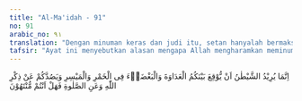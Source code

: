 ```yaml
---
title: "Al-Ma'idah - 91"
no: 91
arabic_no: ٩١
translation: "Dengan minuman keras dan judi itu, setan hanyalah bermaksud menimbulkan permusuhan dan kebencian di antara kamu, dan menghalang-halangi kamu dari mengingat Allah dan melaksanakan salat, maka tidakkah kamu mau berhenti?"
tafsir: "Ayat ini menyebutkan alasan mengapa Allah mengharamkan meminum khamar dan berjudi bagi orang-orang mukmin. Alasan yang disebutkan dalam ayat ini ada dua macam, Pertama, karena dengan kedua perbuatan itu setan ingin menimbulkan permusuhan dan rasa saling membenci di antara sesama manusia. Kedua, karena akan melalaikan mereka dari mengingat Allah dan salat.\n\nPada ayat yang lain telah disebutkan bahwa minum khamar dan berjudi adalah perbuatan keji dan termasuk perbuatan setan. Artinya setanlah yang menggoda manusia untuk melakukannya agar timbul permusuhan dan rasa saling membenci antara mereka.\n\nTimbulnya berbagai bahaya tersebut pada orang yang suka minum khamar dan berjudi, tak dapat dipungkiri. Kenyataan yang dialami oleh orang-orang semacam itu cukup menjadi bukti. Peminum khamar tentulah pemabuk. Orang yang mabuk tentu kehilangan kesadaran. Orang yang hilang kesadarannya mudah melakukan perbuatan yang tidak layak, atau mengucapkan kata-kata yang seharusnya tidak diucapkannya. Perbuatan dan perkataannya itu sering kali merugikan orang lain, sehingga menimbulkan permusuhan antara mereka. Di sisi lain, orang yang sedang mabuk tentu tidak ingat untuk melakukan ibadah dan zikir atau apabila ia melakukannya, tentu dengan cara yang tidak benar dan tidak khusyuk. Apalagi minum minuman keras menimbulkan kecanduan bahkan bisa menjadikan seseorang tergantung, yaitu ia tidak dapat bekerja jika tidak minum lebih dulu.\n\nOrang yang suka berjudi biasanya selalu berharap akan menang. Oleh karena itu, ia tidak pernah jera dari perbuatan itu, selagi ia masih mempunyai uang, atau barang yang akan dipertaruhkannya. Ketika uang atau barangnya telah habis, ia akan berusaha untuk mengambil hak orang lain dengan jalan yang tidak sah. Betapa banyak ditemui pegawai atau karyawan perusahaan yang telah mengkorup uang yang dihabiskannya di meja judi. Di antara penjudi-penjudi itu sendiri timbul rasa permusuhan, karena masing-masing ingin mengalahkan lawannya, atau ingin membalas dendam kepada lawan yang telah mengalahkannya. Seorang penjudi tentu sering melupakan ibadah, karena mereka yang sedang asyik berjudi, tidak akan menghentikan permainannya untuk melakukan ibadah, sebab hati mereka sudah tunduk kepada setan yang senantiasa berusaha untuk menghalang-halangi manusia beribadah kepada Allah dan menghendakinya ke meja judi.\n\nPada ayat ini Allah hanya menyebutkan bahaya khamar dan berjudi, sedang bahaya mempersembahkan korban untuk berhala serta mengundi nasib tidak lagi disebutkan. Bila kita teliti, dapatlah dikatakan bahwa hal itu disebabkan oleh dua hal.\n\nPertama, karena kurban untuk patung dan mengundi nasib itu telah disebutkan hukumnya dalam firman Allah:\n\n¦ dan (diharamkan pula) yang disembelih untuk berhala. Dan (diharamkan pula) mengundi nasib dengan azlam (anak panah), (karena) itu suatu perbuatan fasik. (al-Ma'idah/5: 3)\n\nKedua perbuatan itu, dalam ayat tersebut telah dinyatakan sebagai \"Kefasikan\".\n\nKedua, ialah karena khamar dan judi itu amat besar bahayanya. Itulah yang diutamakan pengharamannya dalam ayat ini, karena sebagian kaum Muslimin masih saja melakukannya sesudah turunnya ayat 219 Surah al-Baqarah/2 dan ayat 43 Surah an-Nisa'/4, terutama mengenai khamar.\n\nSetelah menjelaskan bahaya-bahaya yang ditimbulkan oleh khamar dan judi, maka Allah, dengan nada bertanya memperingatkan orang-orang mukmin. \"apakah mereka mau berhenti (dari mengerjakan pekerjaan itu)?\" Maksudnya ialah bahwa setelah mereka diberi tahu tentang bahaya yang demikian besar dari perbuatan-perbuatan itu, maka hendaklah mereka menghentikannya, karena mereka sendirilah yang akan menanggung akibatnya, yaitu kerugian di dunia dan di akhirat. Di dunia ini mereka akan mengalami kerugian harta benda dan kesehatan badan serta permusuhan dan kebencian orang lain terhadap mereka; sedangkan di akhirat mereka akan ditimpa kemurkaan dan azab dari Allah.\n\nDi samping minuman khamar yang memabukkan, kita juga dilarang mengkonsumsi beberapa zat yang memabukkan, seperti narkotika dan obat-obat berbahaya (narkoba) serta obat-obat adiktif lainnya, karena dapat merusak jaringan tubuh, menimbulkan ketergantungan dan menghilangkan kesadaran pada pelakunya.\n\nDi dalam kitab hadis Musnad Ahmad, dan Sunan Abi Daud serta at-Tirmidzi disebutkan satu riwayat bahwa 'Umar bin Khaththab pernah berdoa kepada Allah, \"Ya Allah, berilah kami penjelasan yang memuaskan mengenai masalah khamar.\" Maka setelah turun ayat 219 Surah al-Baqarah/2, Rasulullah, membacakan ayat itu kepadanya, tetapi beliau masih saja belum merasa puas, dan beliau tetap berdoa seperti tersebut di atas. Demikian pula setelah turun ayat (43) Surah an-Nisa'/4. Tetapi setelah turun ayat-ayat 90 dan 91 Surah al-Ma'idah/5 ini, beliau dipanggil dan dibacakan kepadanya ayat-ayat tersebut. Beliau merasa puas. Setelah bacaan itu sampai kepada firman Allah:\n\nMaka maukah kamu berhenti (dari mengerjakan pekerjaan itu)? \n\nPara sahabat termasuk 'Umar bin Khaththab menjawab Artinya: \"Kami berhenti, kami berhenti.\""
---
```

اِنَّمَا يُرِيْدُ الشَّيْطٰنُ اَنْ يُّوْقِعَ بَيْنَكُمُ الْعَدَاوَةَ وَالْبَغْضَاۤءَ فِى الْخَمْرِ وَالْمَيْسِرِ وَيَصُدَّكُمْ عَنْ ذِكْرِ اللّٰهِ وَعَنِ الصَّلٰوةِ فَهَلْ اَنْتُمْ مُّنْتَهُوْنَ 